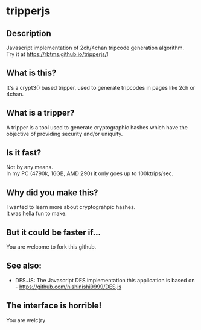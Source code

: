 # tripperjs

## Description
Javascript implementation of 2ch/4chan tripcode generation algorithm.<br>
Try it at https://rbtms.github.io/tripperjs/!

## What is this?
It's a crypt3() based tripper, used to generate tripcodes in pages like 2ch or 4chan.

## What is a tripper?
A tripper is a tool used to generate cryptographic hashes which have the objective of providing security and/or uniquity.

## Is it fast?
Not by any means.<br>
In my PC (4790k, 16GB, AMD 290) it only goes up to 100ktrips/sec.

## Why did you make this?
I wanted to learn more about cryptograhpic hashes.<br>
It was hella fun to make.

## But it could be faster if...
You are welcome to fork this github.

## See also:
- DES.JS: The Javascript DES implementation this application is based on - https://github.com/nishinishi9999/DES.js

## The interface is horrible!
You are welc(ry
